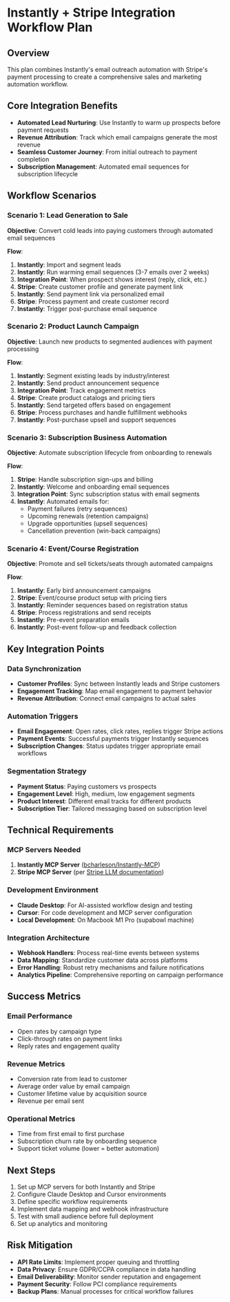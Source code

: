 # Instantly + Stripe Integration Workflow Plan

## Overview
This plan combines Instantly's email outreach automation with Stripe's payment processing to create a comprehensive sales and marketing automation workflow.

## Core Integration Benefits
- **Automated Lead Nurturing**: Use Instantly to warm up prospects before payment requests
- **Revenue Attribution**: Track which email campaigns generate the most revenue
- **Seamless Customer Journey**: From initial outreach to payment completion
- **Subscription Management**: Automated email sequences for subscription lifecycle

## Workflow Scenarios

### Scenario 1: Lead Generation to Sale
**Objective**: Convert cold leads into paying customers through automated email sequences

**Flow**:
1. **Instantly**: Import and segment leads
2. **Instantly**: Run warming email sequences (3-7 emails over 2 weeks)
3. **Integration Point**: When prospect shows interest (reply, click, etc.)
4. **Stripe**: Create customer profile and generate payment link
5. **Instantly**: Send payment link via personalized email
6. **Stripe**: Process payment and create customer record
7. **Instantly**: Trigger post-purchase email sequence

### Scenario 2: Product Launch Campaign
**Objective**: Launch new products to segmented audiences with payment processing

**Flow**:
1. **Instantly**: Segment existing leads by industry/interest
2. **Instantly**: Send product announcement sequence
3. **Integration Point**: Track engagement metrics
4. **Stripe**: Create product catalogs and pricing tiers
5. **Instantly**: Send targeted offers based on engagement
6. **Stripe**: Process purchases and handle fulfillment webhooks
7. **Instantly**: Post-purchase upsell and support sequences

### Scenario 3: Subscription Business Automation
**Objective**: Automate subscription lifecycle from onboarding to renewals

**Flow**:
1. **Stripe**: Handle subscription sign-ups and billing
2. **Instantly**: Welcome and onboarding email sequences
3. **Integration Point**: Sync subscription status with email segments
4. **Instantly**: Automated emails for:
   - Payment failures (retry sequences)
   - Upcoming renewals (retention campaigns)
   - Upgrade opportunities (upsell sequences)
   - Cancellation prevention (win-back campaigns)

### Scenario 4: Event/Course Registration
**Objective**: Promote and sell tickets/seats through automated campaigns

**Flow**:
1. **Instantly**: Early bird announcement campaigns
2. **Stripe**: Event/course product setup with pricing tiers
3. **Instantly**: Reminder sequences based on registration status
4. **Stripe**: Process registrations and send receipts
5. **Instantly**: Pre-event preparation emails
6. **Instantly**: Post-event follow-up and feedback collection

## Key Integration Points

### Data Synchronization
- **Customer Profiles**: Sync between Instantly leads and Stripe customers
- **Engagement Tracking**: Map email engagement to payment behavior
- **Revenue Attribution**: Connect email campaigns to actual sales

### Automation Triggers
- **Email Engagement**: Open rates, click rates, replies trigger Stripe actions
- **Payment Events**: Successful payments trigger Instantly sequences
- **Subscription Changes**: Status updates trigger appropriate email workflows

### Segmentation Strategy
- **Payment Status**: Paying customers vs prospects
- **Engagement Level**: High, medium, low engagement segments
- **Product Interest**: Different email tracks for different products
- **Subscription Tier**: Tailored messaging based on subscription level

## Technical Requirements

### MCP Servers Needed
1. **Instantly MCP Server** ([bcharleson/Instantly-MCP](https://github.com/bcharleson/Instantly-MCP))
2. **Stripe MCP Server** (per [Stripe LLM documentation](https://docs.stripe.com/building-with-llms.md))

### Development Environment
- **Claude Desktop**: For AI-assisted workflow design and testing
- **Cursor**: For code development and MCP server configuration
- **Local Development**: On Macbook M1 Pro (supabowl machine)

### Integration Architecture
- **Webhook Handlers**: Process real-time events between systems
- **Data Mapping**: Standardize customer data across platforms
- **Error Handling**: Robust retry mechanisms and failure notifications
- **Analytics Pipeline**: Comprehensive reporting on campaign performance

## Success Metrics

### Email Performance
- Open rates by campaign type
- Click-through rates on payment links
- Reply rates and engagement quality

### Revenue Metrics
- Conversion rate from lead to customer
- Average order value by email campaign
- Customer lifetime value by acquisition source
- Revenue per email sent

### Operational Metrics
- Time from first email to first purchase
- Subscription churn rate by onboarding sequence
- Support ticket volume (lower = better automation)

## Next Steps
1. Set up MCP servers for both Instantly and Stripe
2. Configure Claude Desktop and Cursor environments
3. Define specific workflow requirements
4. Implement data mapping and webhook infrastructure
5. Test with small audience before full deployment
6. Set up analytics and monitoring

## Risk Mitigation
- **API Rate Limits**: Implement proper queuing and throttling
- **Data Privacy**: Ensure GDPR/CCPA compliance in data handling
- **Email Deliverability**: Monitor sender reputation and engagement
- **Payment Security**: Follow PCI compliance requirements
- **Backup Plans**: Manual processes for critical workflow failures